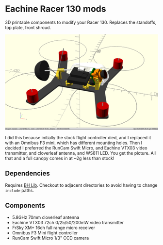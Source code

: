 # Eachine Racer 130 mods

3D printable components to modify your Racer 130. Replaces the standoffs, top plate, front shroud.

![Eachine Racer 130 mods](https://github.com/brandonhill/Eachine-Racer-130-mods/blob/master/img/render.png)

I did this because initially the stock flight controller died, and I replaced it with an Omnibus F3 mini, which has different mounting holes. Then I decided I preferred the RunCam Swift Micro, and Eachine VTX03 video transmitter, and cloverleaf antenna, and WS811 LED. You get the picture. All that and a full canopy comes in at ~2g less than stock!

## Dependencies

Requires [BH Lib](https://github.com/brandonhill/BH-Lib). Checkout to adjacent directories to avoid having to change `include` paths.

## Components

* 5.8GHz 70mm cloverleaf antenna
* Eachine VTX03 72ch 0/25/50/200mW video transmitter
* FrSky XM+ 16ch full range micro receiver 
* Omnibus F3 Mini flight controller
* RunCam Swift Micro 1/3" CCD camera
